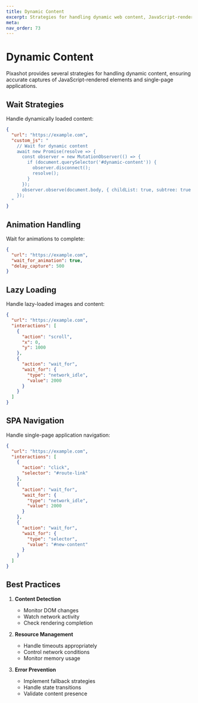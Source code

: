 ```yaml
---
title: Dynamic Content
excerpt: Strategies for handling dynamic web content, JavaScript-rendered elements, and single-page applications.
meta:
nav_order: 73
---
```


# Dynamic Content

Pixashot provides several strategies for handling dynamic content, ensuring accurate captures of JavaScript-rendered elements and single-page applications.

## Wait Strategies

Handle dynamically loaded content:

```json
{
  "url": "https://example.com",
  "custom_js": "
    // Wait for dynamic content
    await new Promise(resolve => {
      const observer = new MutationObserver(() => {
        if (document.querySelector('#dynamic-content')) {
          observer.disconnect();
          resolve();
        }
      });
      observer.observe(document.body, { childList: true, subtree: true });
    });
  "
}
```

## Animation Handling

Wait for animations to complete:

```json
{
  "url": "https://example.com",
  "wait_for_animation": true,
  "delay_capture": 500
}
```

## Lazy Loading

Handle lazy-loaded images and content:

```json
{
  "url": "https://example.com",
  "interactions": [
    {
      "action": "scroll",
      "x": 0,
      "y": 1000
    },
    {
      "action": "wait_for",
      "wait_for": {
        "type": "network_idle",
        "value": 2000
      }
    }
  ]
}
```

## SPA Navigation

Handle single-page application navigation:

```json
{
  "url": "https://example.com",
  "interactions": [
    {
      "action": "click",
      "selector": "#route-link"
    },
    {
      "action": "wait_for",
      "wait_for": {
        "type": "network_idle",
        "value": 2000
      }
    },
    {
      "action": "wait_for",
      "wait_for": {
        "type": "selector",
        "value": "#new-content"
      }
    }
  ]
}
```

## Best Practices

1. **Content Detection**
    - Monitor DOM changes
    - Watch network activity
    - Check rendering completion

2. **Resource Management**
    - Handle timeouts appropriately
    - Control network conditions
    - Monitor memory usage

3. **Error Prevention**
    - Implement fallback strategies
    - Handle state transitions
    - Validate content presence